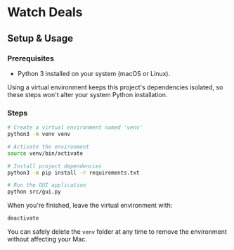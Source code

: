 # Watch Deals

## Setup & Usage

### Prerequisites
- Python 3 installed on your system (macOS or Linux).

Using a virtual environment keeps this project's dependencies isolated, so these steps won't alter your system Python installation.

### Steps

```bash
# Create a virtual environment named 'venv'
python3 -m venv venv

# Activate the environment
source venv/bin/activate

# Install project dependencies
python3 -m pip install -r requirements.txt

# Run the GUI application
python src/gui.py
```

When you're finished, leave the virtual environment with:

```bash
deactivate
```

You can safely delete the `venv` folder at any time to remove the environment without affecting your Mac.
